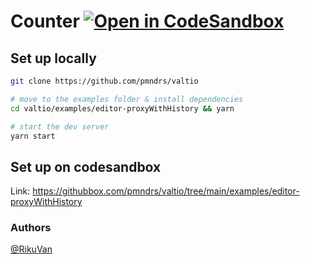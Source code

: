 # Counter [![Open in CodeSandbox](https://img.shields.io/badge/Open%20in-CodeSandbox-blue?style=flat-square&logo=codesandbox)](https://githubbox.com/pmndrs/valtio/tree/main/examples/editor-proxyWithHistory)

## Set up locally

```bash
git clone https://github.com/pmndrs/valtio

# move to the examples folder & install dependencies
cd valtio/examples/editor-proxyWithHistory && yarn

# start the dev server
yarn start
```

## Set up on codesandbox

Link: https://githubbox.com/pmndrs/valtio/tree/main/examples/editor-proxyWithHistory

### Authors
[@RikuVan](https://github.com/RikuVan)
